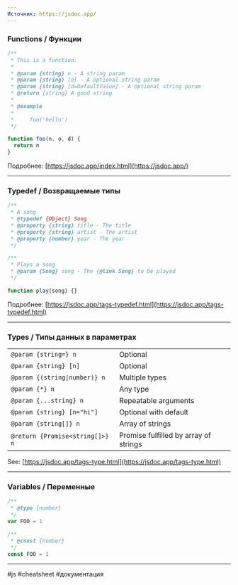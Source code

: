 ```yaml
---
Источник: https://jsdoc.app/
---
```

### Functions / Функции

```js
/**
 * This is a function.
 *
 * @param {string} n - A string param
 * @param {string} [o] - A optional string param
 * @param {string} [d=DefaultValue] - A optional string param
 * @return {string} A good string
 *
 * @example
 *
 *     foo('hello')
 */

function foo(n, o, d) {
  return n
}
```
Подробнее: [https://jsdoc.app/index.html](https://jsdoc.app/)

---
### Typedef / Возвращаемые типы

```js
/**
 * A song
 * @typedef {Object} Song
 * @property {string} title - The title
 * @property {string} artist - The artist
 * @property {number} year - The year
 */
```

```js
/**
 * Plays a song
 * @param {Song} song - The {@link Song} to be played
 */

function play(song) {}
```
Подробнее: [https://jsdoc.app/tags-typedef.html](https://jsdoc.app/tags-typedef.html)

---
### Types / Типы данных в параметрах 

|   |   |
|---|---|
|`@param {string=} n`|Optional|
|`@param {string} [n]`|Optional|
|`@param {(string\|number)} n`|Multiple types|
|`@param {*} n`|Any type|
|`@param {...string} n`|Repeatable arguments|
|`@param {string} [n="hi"]`|Optional with default|
|`@param {string[]} n`|Array of strings|
|`@return {Promise<string[]>} n`|Promise fulfilled by array of strings|

See: [https://jsdoc.app/tags-type.html](https://jsdoc.app/tags-type.html)

---
### Variables / Переменные 

```js
/**
 * @type {number}
 */
var FOO = 1
```

```js
/**
 * @const {number}
 */
const FOO = 1
```
---



#js  #cheatsheet #документация